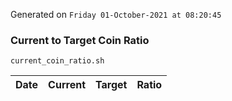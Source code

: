 Generated on `Friday 01-October-2021 at 08:20:45`

### Current to Target Coin Ratio
`current_coin_ratio.sh`

Date|Current|Target|Ratio
---|---|---|---
